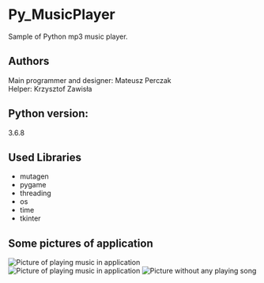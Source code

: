 # Py_MusicPlayer
Sample of Python mp3 music player.

## Authors
Main programmer and designer: Mateusz Perczak  
Helper: Krzysztof Zawisła

## Python version:
3.6.8

## Used Libraries 
+ mutagen
+ pygame
+ threading
+ os 
+ time 
+ tkinter

## Some pictures of application
![Picture of playing music in application](https://github.com/losek1/Py_MusicPlayer/blob/master/images/sounder.PNG)
![Picture of playing music in application](https://github.com/losek1/Py_MusicPlayer/blob/master/images/sounder2.PNG)
![Picture without any playing song](https://github.com/losek1/Py_MusicPlayer/blob/master/images/sounder3.PNG)
